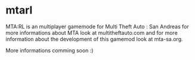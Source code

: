 mtarl
=====

MTA:RL is an multiplayer gamemode for Multi Theft Auto : San Andreas for more informations
about MTA look at multitheftauto.com and for more information about the development of this
gamemod look at mta-sa.org.

More informations comming soon :)
